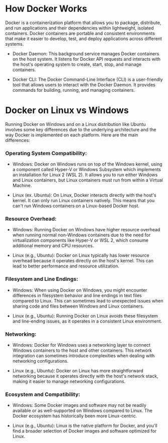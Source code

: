 # How Docker Works
Docker is a containerization platform that allows you to package, distribute, and run applications and their dependencies within lightweight, isolated containers. Docker containers are portable and consistent environments that make it easier to develop, test, and deploy applications across different systems. 

- Docker Daemon: This background service manages Docker containers on the host system. It listens for Docker API requests and interacts with the host's operating system to create, start, stop, and manage containers.

- Docker CLI: The Docker Command-Line Interface (CLI) is a user-friendly tool that allows users to interact with the Docker Daemon. It provides commands for building, running, and managing containers.

# Docker on Linux vs Windows
Running Docker on Windows and on a Linux distribution like Ubuntu involves some key differences due to the underlying architecture and the way Docker is implemented on each platform. Here are the main differences:

### Operating System Compatibility:

- Windows: Docker on Windows runs on top of the Windows kernel, using a component called Hyper-V or Windows Subsystem which implements an installation for Linux 2 (WSL 2). It allows you to run either Windows and Linux containers, but Linux containers must run from within a Virtual Machine.

- Linux (ex. Ubuntu): On Linux, Docker interacts directly with the host's kernel. It can only run Linux containers natively. This means that you can't run Windows containers on a Linux-based Docker host.

### Resource Overhead:

- Windows: Running Docker on Windows have higher resource overhead when running normal non-Windows containers due to the need for virtualization components like Hyper-V or WSL 2, which consume additional memory and CPU resources.

- Linux (e.g., Ubuntu): Docker on Linux typically has lower resource overhead because it operates directly on the host's kernel. This can lead to better performance and resource utilization.

### Filesystem and Line Endings:

- Windows: When using Docker on Windows, you might encounter differences in filesystem behavior and line endings in text files compared to Linux. This can sometimes lead to unexpected issues when sharing code and files between Windows and Linux containers.

- Linux (e.g., Ubuntu): Running Docker on Linux avoids these filesystem and line-ending issues, as it operates in a consistent Linux environment.

### Networking:

- Windows: Docker for Windows uses a networking layer to connect Windows containers to the host and other containers. This network integration can sometimes introduce complexities when dealing with networking configurations.

- Linux (e.g., Ubuntu): Docker on Linux has more straightforward networking because it operates directly with the host's network stack, making it easier to manage networking configurations.

### Ecosystem and Compatibility:

- Windows: Some Docker images and software may not be readily available or as well-supported on Windows compared to Linux. The Docker ecosystem has historically been more Linux-centric.

- Linux (e.g., Ubuntu): Linux is the native platform for Docker, and you'll find a broader selection of Docker images and software optimized for Linux.
